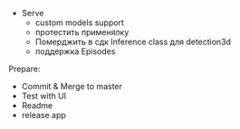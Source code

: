 - Serve
    - custom models support
    - протестить применялку
    - Померджить в сдк Inference class для detection3d
    - поддержка Episodes

Prepare:
- Commit & Merge to master
- Test with UI
- Readme
- release app